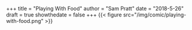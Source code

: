 +++
title = "Playing With Food"
author = "Sam Pratt"
date = "2018-5-26"
draft = true
showthedate = false
+++
{{< figure src="/img/comic/playing-with-food.png" >}}